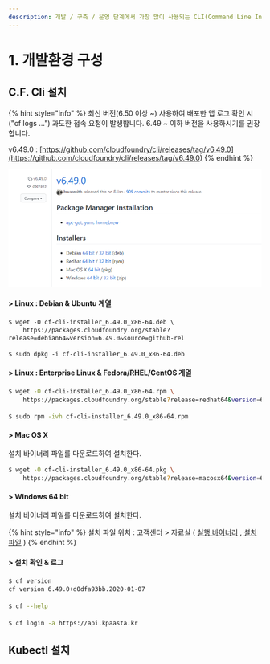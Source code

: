 ```yaml
---
description: 개발 / 구축 / 운영 단계에서 가장 많이 사용되는 CLI(Command Line Interface) 설치과정입니다.
---
```


# 1. 개발환경 구성

## C.F. Cli 설치 

{% hint style="info" %}
최신 버전\(6.50 이상 ~\) 사용하여 배포한 앱 로그 확인 시\("cf logs ..."\) 과도한 접속 요청이 발생합니다. 6.49 ~ 이하 버전을  사용하시기를 권장합니다. 

v6.49.0 : [https://github.com/cloudfoundry/cli/releases/tag/v6.49.0](https://github.com/cloudfoundry/cli/releases/tag/v6.49.0)
{% endhint %}

![](../../.gitbook/assets/image%20%28221%29.png)

#### &gt; Linux : Debian & Ubuntu 계열 

```
$ wget -O cf-cli-installer_6.49.0_x86-64.deb \
    https://packages.cloudfoundry.org/stable?release=debian64&version=6.49.0&source=github-rel

$ sudo dpkg -i cf-cli-installer_6.49.0_x86-64.deb 
```

#### &gt; Linux : Enterprise Linux & Fedora/RHEL/CentOS 계열 

```bash
$ wget -O cf-cli-installer_6.49.0_x86-64.rpm \
    https://packages.cloudfoundry.org/stable?release=redhat64&version=6.49.0&source=github-rel

$ sudo rpm -ivh cf-cli-installer_6.49.0_x86-64.rpm
```

#### &gt; Mac OS X 

설치 바이너리 파일를 다운로드하여 설치한다.  

```bash
$ wget -O cf-cli-installer_6.49.0_x86-64.pkg \
    https://packages.cloudfoundry.org/stable?release=macosx64&version=6.49.0&source=github-rel
```

#### &gt; Windows 64 bit

설치 바이너리 파일를 다운로드하여 설치한다.  

{% hint style="info" %}
설치 파일 위치 : 고객센터 &gt; 자료실 \( [실행 바이너리](http://kr.object.gov-ncloudstorage.com/kpaasta-comm/cf-cli_6.51.0_winx64_20200529033325.zip) ,  [설치 파일](http://kr.object.gov-ncloudstorage.com/kpaasta-comm/cf-cli-installer_6.51.0_winx64_20200529033353.zip) \) 
{% endhint %}

#### &gt; 설치 확인 & 로그

```bash
$ cf version
cf version 6.49.0+d0dfa93bb.2020-01-07

$ cf --help 

$ cf login -a https://api.kpaasta.kr 
```

## Kubectl 설치

## 


